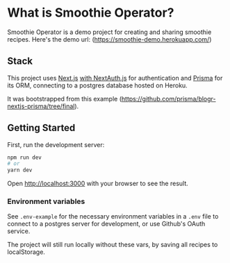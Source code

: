 # What is Smoothie Operator?

Smoothie Operator is a demo project for creating and sharing smoothie recipes. Here's the demo url: (https://smoothie-demo.herokuapp.com/)

## Stack

This project uses [Next.js](https://github.com/vercel/next.js) [with NextAuth.js](https://github.com/nextauthjs/next-auth) for authentication and [Prisma](https://github.com/prisma/prisma) for its ORM, connecting to a postgres database hosted on Heroku.

It was bootstrapped from this example (https://github.com/prisma/blogr-nextjs-prisma/tree/final).

## Getting Started

First, run the development server:

```bash
npm run dev
# or
yarn dev
```

Open [http://localhost:3000](http://localhost:3000) with your browser to see the result.

### Environment variables

See `.env-example` for the necessary environment variables in a `.env` file to connect to a postgres server for development, or use Github's OAuth service.

The project will still run locally without these vars, by saving all recipes to localStorage.
